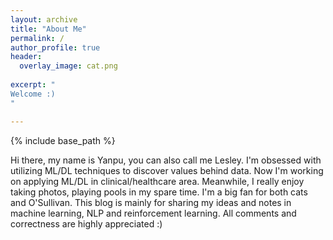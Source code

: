 ```yaml
---
layout: archive
title: "About Me"
permalink: /
author_profile: true
header: 
  overlay_image: cat.png
  
excerpt: "
Welcome :)
"

---
```


{% include base_path %}

 Hi there, my name is Yanpu, you can also call me Lesley. I'm obsessed with utilizing ML/DL techniques to discover values behind data. Now I'm working on applying ML/DL in clinical/healthcare area. Meanwhile, I really enjoy taking photos, playing pools in my spare time. I'm a big fan for both cats and O'Sullivan. This blog is mainly for sharing my ideas and notes in machine learning, NLP and reinforcement learning. All comments and correctness are highly appreciated :)